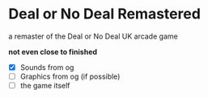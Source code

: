 # Deal or No Deal Remastered
a remaster of the Deal or No Deal UK arcade game

**not even close to finished**
- [x] Sounds from og
- [ ] Graphics from og (if possible)
- [ ] the game itself
